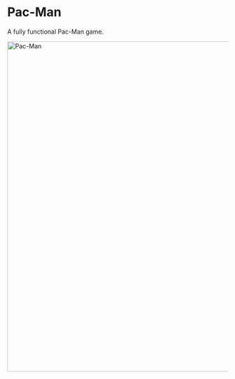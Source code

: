 # Pac-Man
A fully functional Pac-Man game.

<img width="754" alt="Pac-Man" src="https://user-images.githubusercontent.com/97761722/207119985-f49fe0d5-4320-481b-a099-b7d7d368c508.png">
